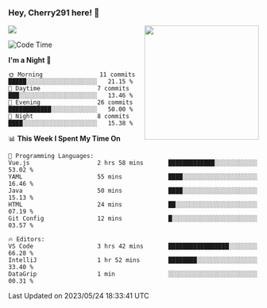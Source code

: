 ### Hey, Cherry291 here! 👋

![](https://metrics.lecoq.io/cherry291?template=classic&config.timezone=Asia%2FShanghai)
<img align='right' src="https://media.giphy.com/media/M9gbBd9nbDrOTu1Mqx/giphy.gif" width="230">
<!-- ![](https://github-readme-stats-ouuan.vercel.app/api?username=cherry291&theme=dark&show_icons=true) -->

<!--START_SECTION:waka-->
![Code Time](http://img.shields.io/badge/Code%20Time-5%20hrs%2036%20mins-blue)

**I'm a Night 🦉** 

```text
🌞 Morning                11 commits          █████░░░░░░░░░░░░░░░░░░░░   21.15 % 
🌆 Daytime                7 commits           ███░░░░░░░░░░░░░░░░░░░░░░   13.46 % 
🌃 Evening                26 commits          ████████████░░░░░░░░░░░░░   50.00 % 
🌙 Night                  8 commits           ████░░░░░░░░░░░░░░░░░░░░░   15.38 % 
```


📊 **This Week I Spent My Time On** 

```text
💬 Programming Languages: 
Vue.js                   2 hrs 58 mins       █████████████░░░░░░░░░░░░   53.02 % 
YAML                     55 mins             ████░░░░░░░░░░░░░░░░░░░░░   16.46 % 
Java                     50 mins             ████░░░░░░░░░░░░░░░░░░░░░   15.13 % 
HTML                     24 mins             ██░░░░░░░░░░░░░░░░░░░░░░░   07.19 % 
Git Config               12 mins             █░░░░░░░░░░░░░░░░░░░░░░░░   03.57 % 

🔥 Editors: 
VS Code                  3 hrs 42 mins       █████████████████░░░░░░░░   66.28 % 
IntelliJ                 1 hr 52 mins        ████████░░░░░░░░░░░░░░░░░   33.40 % 
DataGrip                 1 min               ░░░░░░░░░░░░░░░░░░░░░░░░░   00.31 % 
```


 Last Updated on 2023/05/24 18:33:41 UTC
<!--END_SECTION:waka-->

<!--
**Cherry291/cherry291** is a ✨ _special_ ✨ repository because its `README.md` (this file) appears on your GitHub profile.

Here are some ideas to get you started:

- 🔭 I’m currently working on ...
- 🌱 I’m currently learning ...
- 👯 I’m looking to collaborate on ...
- 🤔 I’m looking for help with ...
- 💬 Ask me about ...
- 📫 How to reach me: ...
- 😄 Pronouns: ...
- ⚡ Fun fact: ...
-->
